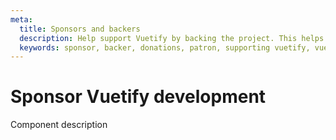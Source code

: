 ```yaml
---
meta:
  title: Sponsors and backers
  description: Help support Vuetify by backing the project. This helps with the maintenance of existing features and the development of new ones.
  keywords: sponsor, backer, donations, patron, supporting vuetify, vuetify support
---
```


# Sponsor Vuetify development
Component description

<entry-ad />

<doc-footer />
